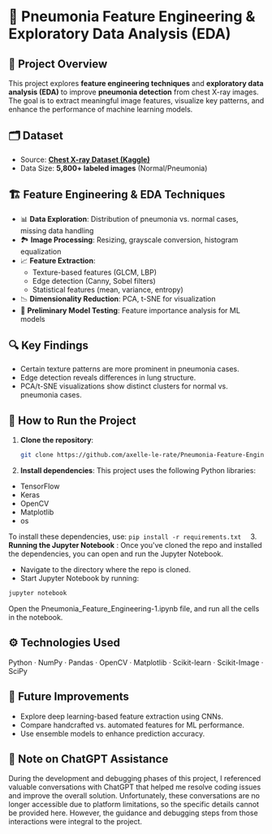 # 🔬 Pneumonia Feature Engineering & Exploratory Data Analysis (EDA)  

## 📌 Project Overview  
This project explores **feature engineering techniques** and **exploratory data analysis (EDA)** to improve **pneumonia detection** from chest X-ray images. The goal is to extract meaningful image features, visualize key patterns, and enhance the performance of machine learning models.  

## 🗂️ Dataset  
- Source: **[Chest X-ray Dataset (Kaggle)](https://www.kaggle.com/datasets/paultimothymooney/chest-xray-pneumonia)**  
- Data Size: **5,800+ labeled images** (Normal/Pneumonia)    

## 🏗️ Feature Engineering & EDA Techniques  
- 📊 **Data Exploration**: Distribution of pneumonia vs. normal cases, missing data handling  
- 🏞️ **Image Processing**: Resizing, grayscale conversion, histogram equalization  
- 📈 **Feature Extraction**:  
  - Texture-based features (GLCM, LBP)  
  - Edge detection (Canny, Sobel filters)  
  - Statistical features (mean, variance, entropy)  
- 📉 **Dimensionality Reduction**: PCA, t-SNE for visualization  
- 🤖 **Preliminary Model Testing**: Feature importance analysis for ML models  

## 🔍 Key Findings  
- Certain texture patterns are more prominent in pneumonia cases.  
- Edge detection reveals differences in lung structure.  
- PCA/t-SNE visualizations show distinct clusters for normal vs. pneumonia cases.  

## 🚀 How to Run the Project  

1. **Clone the repository**:  
   ```sh
   git clone https://github.com/axelle-le-rate/Pneumonia-Feature-Engineering-EDA.git
   
2. **Install dependencies**:
This project uses the following Python libraries:
- TensorFlow
- Keras
- OpenCV
- Matplotlib
- os
  
To install these dependencies, use:
```pip install -r requirements.txt  ```
3. **Running the Jupyter Notebook** :
Once you've cloned the repo and installed the dependencies, you can open and run the Jupyter Notebook.
- Navigate to the directory where the repo is cloned.
- Start Jupyter Notebook by running:
 ```sh
jupyter notebook
 ```
Open the Pneumonia_Feature_Engineering-1.ipynb file, and run all the cells in the notebook.

## ⚙️ Technologies Used
Python · NumPy · Pandas · OpenCV · Matplotlib · Scikit-learn · Scikit-Image · SciPy

## 📌 Future Improvements
- Explore deep learning-based feature extraction using CNNs.
- Compare handcrafted vs. automated features for ML performance.
- Use ensemble models to enhance prediction accuracy.

## 📝 Note on ChatGPT Assistance
During the development and debugging phases of this project, I referenced valuable conversations with ChatGPT that helped me resolve coding issues and improve the overall solution. Unfortunately, these conversations are no longer accessible due to platform limitations, so the specific details cannot be provided here. However, the guidance and debugging steps from those interactions were integral to the project.
